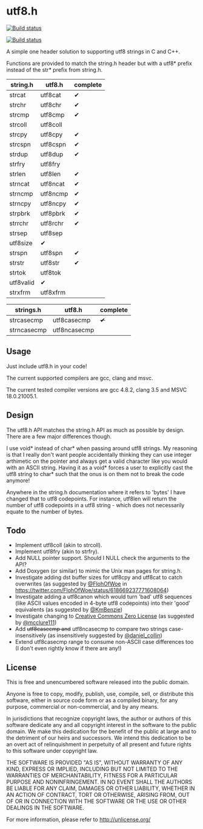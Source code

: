 # utf8.h #

[![Build status](https://ci.appveyor.com/api/projects/status/phfjjahhs9j4gxvs?svg=true)](https://ci.appveyor.com/project/sheredom/utf8-h)

[![Build status](https://api.travis-ci.org/repositories/sheredom/utf8.h.svg)](https://travis-ci.org/sheredom/utf8.h)

A simple one header solution to supporting utf8 strings in C and C++.

Functions are provided to match the string.h header but with a utf8* prefix instead of the str* prefix from string.h.

string.h | utf8.h | complete
---------|--------|---------
strcat | utf8cat | &#10004;
strchr | utf8chr | &#10004;
strcmp | utf8cmp | &#10004;
strcoll | utf8coll |
strcpy | utf8cpy | &#10004;
strcspn | utf8cspn | &#10004;
strdup | utf8dup | &#10004;
strfry | utf8fry |
strlen | utf8len | &#10004;
strncat | utf8ncat | &#10004;
strncmp | utf8ncmp | &#10004;
strncpy | utf8ncpy | &#10004;
strpbrk | utf8pbrk | &#10004;
strrchr | utf8rchr | &#10004;
strsep | utf8sep |
 | utf8size | &#10004;
strspn | utf8spn | &#10004;
strstr | utf8str | &#10004;
strtok | utf8tok |
 | utf8valid | &#10004;
strxfrm | utf8xfrm |

strings.h | utf8.h | complete
---------|--------|---------
strcasecmp | utf8casecmp | ~~&#10004;~~
strncasecmp | utf8ncasecmp |

## Usage ##

Just include utf8.h in your code!

The current supported compilers are gcc, clang and msvc.

The current tested compiler versions are gcc 4.8.2, clang 3.5 and MSVC 18.0.21005.1.

## Design ##

The utf8.h API matches the string.h API as much as possible by design. There are a few major differences though.

I use void* instead of char* when passing around utf8 strings. My reasoning is that I really don't want people accidentally thinking they can use integer arthimetic on the pointer and always get a valid character like you would with an ASCII string. Having it as a void* forces a user to explicitly cast the utf8 string to char* such that the onus is on them not to break the code anymore!

Anywhere in the string.h documentation where it refers to 'bytes' I have changed that to utf8 codepoints. For instance, utf8len will return the number of utf8 codepoints in a utf8 string - which does not necessarily equate to the number of bytes.

## Todo ##

- Implement utf8coll (akin to strcoll).
- Implement utf8fry (akin to strfry).
- Add NULL pointer support. Should I NULL check the arguments to the API?
- Add Doxygen (or similar) to mimic the Unix man pages for string.h.
- Investigate adding dst buffer sizes for utf8cpy and utf8cat to catch overwrites (as suggested by [@FlohOfWoe](https://twitter.com/FlohOfWoe) in https://twitter.com/FlohOfWoe/status/618669237771608064)
- Investigate adding a utf8canon which would turn 'bad' utf8 sequences (like ASCII values encoded in 4-byte utf8 codepoints) into their 'good' equivalents (as suggested by [@KmBenzie](https://twitter.com/KmBenzie))
- Investigate changing to [Creative Commons Zero License](http://creativecommons.org/publicdomain/zero/1.0/legalcode.txt) (as suggested by [@mcclure111](https://twitter.com/mcclure111))
- Add ~~utf8casecmp and~~ utf8ncasecmp to compare two strings case-insensitively (as insensitively suggested by [@daniel_collin](https://twitter.com/daniel_collin))
- Extend utf8casecmp range to consume non-ASCII case differences too (I don't even rightly know if there are any!)

## License ##

This is free and unencumbered software released into the public domain.

Anyone is free to copy, modify, publish, use, compile, sell, or
distribute this software, either in source code form or as a compiled
binary, for any purpose, commercial or non-commercial, and by any
means.

In jurisdictions that recognize copyright laws, the author or authors
of this software dedicate any and all copyright interest in the
software to the public domain. We make this dedication for the benefit
of the public at large and to the detriment of our heirs and
successors. We intend this dedication to be an overt act of
relinquishment in perpetuity of all present and future rights to this
software under copyright law.

THE SOFTWARE IS PROVIDED "AS IS", WITHOUT WARRANTY OF ANY KIND,
EXPRESS OR IMPLIED, INCLUDING BUT NOT LIMITED TO THE WARRANTIES OF
MERCHANTABILITY, FITNESS FOR A PARTICULAR PURPOSE AND NONINFRINGEMENT.
IN NO EVENT SHALL THE AUTHORS BE LIABLE FOR ANY CLAIM, DAMAGES OR
OTHER LIABILITY, WHETHER IN AN ACTION OF CONTRACT, TORT OR OTHERWISE,
ARISING FROM, OUT OF OR IN CONNECTION WITH THE SOFTWARE OR THE USE OR
OTHER DEALINGS IN THE SOFTWARE.

For more information, please refer to <http://unlicense.org/>
